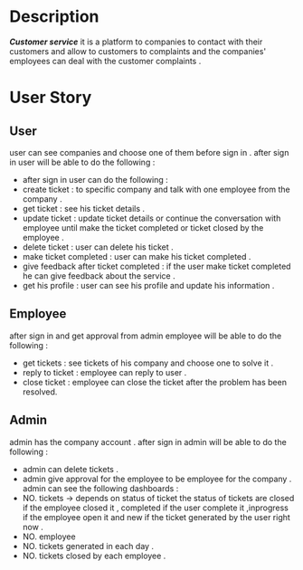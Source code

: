 # Description
***Customer service*** it is a platform to companies to contact with their customers and allow to customers to complaints and the companies' employees  can deal with the customer complaints .
# User Story
## User
user can see companies and choose one of them before sign in .
after sign in user will be able to do the following :
- after sign in user can do the following :  
- create ticket : to specific company and talk with one employee from the company .
- get ticket : see his ticket details .
- update ticket : update ticket details or continue the conversation with employee until make the ticket completed or ticket closed by the employee .
- delete ticket : user can delete his ticket .
- make ticket completed : user can make his ticket completed .
- give feedback after ticket completed : if the user make ticket completed he can give feedback about the service .
- get his profile : user can see his profile and update his information .
## Employee
<!-- employee will be sign up by the admin . -->
after sign in and get approval from admin employee will be able to do the following :
- get tickets : see tickets of his company and choose one to solve it .
- reply to ticket : employee can reply to user .
- close ticket : employee can close the ticket after the problem has been resolved.
## Admin
admin has the company account .
after sign in admin will be able to do the following :
<!-- - create employees : create employees for his company and see numbers of employees  . -->
- admin can delete tickets .  
- admin give approval for the employee to be employee for the company .
admin can see the following dashboards :
- NO. tickets -> depends on status of ticket the status of tickets are closed if the employee closed it , completed if the user complete it ,inprogress if the employee open it  and new if the ticket generated by the user right now .
- NO. employee
- NO. tickets generated in each day .
- NO. tickets closed by each employee .
